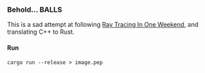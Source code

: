 ### Behold... BALLS
This is a sad attempt at following [Ray Tracing In One Weekend](https://raytracing.github.io/books/RayTracingInOneWeekend.html), and translating C++ to Rust.

#### Run
`cargo run --release > image.pep`
